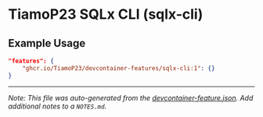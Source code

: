 
# TiamoP23 SQLx CLI (sqlx-cli)



## Example Usage

```json
"features": {
    "ghcr.io/TiamoP23/devcontainer-features/sqlx-cli:1": {}
}
```





---

_Note: This file was auto-generated from the [devcontainer-feature.json](https://github.com/TiamoP23/devcontainer-features/blob/main/src/sqlx-cli/devcontainer-feature.json).  Add additional notes to a `NOTES.md`._

